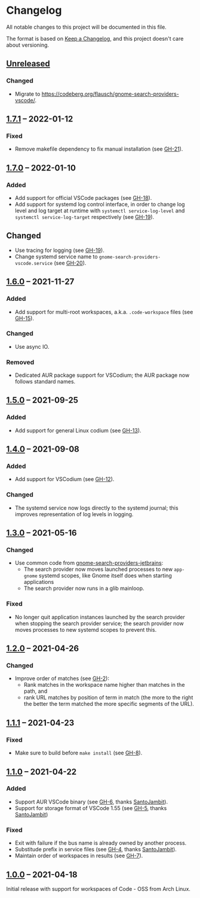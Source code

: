 # Changelog
All notable changes to this project will be documented in this file.

The format is based on [Keep a Changelog](https://keepachangelog.com/en/1.0.0/),
and this project doesn't care about versioning.

## [Unreleased]

### Changed
- Migrate to <https://codeberg.org/flausch/gnome-search-providers-vscode/>.

## [1.7.1] – 2022-01-12

### Fixed

- Remove makefile dependency to fix manual installation (see [GH-21]).

[GH-21]: https://codeberg.org/flausch/gnome-search-providers-vscode/pulls/21

## [1.7.0] – 2022-01-10

### Added
- Add support for official VSCode packages (see [GH-18]).
- Add support for systemd log control interface, in order to change log level and log target at runtime with `systemctl service-log-level` and `systemctl service-log-target` respectively (see [GH-19]).

## Changed
- Use tracing for logging (see [GH-19]).
- Change systemd service name to `gnome-search-providers-vscode.service` (see [GH-20]).

[GH-18]: https://codeberg.org/flausch/gnome-search-providers-vscode/pulls/18
[GH-19]: https://codeberg.org/flausch/gnome-search-providers-vscode/pulls/19
[GH-20]: https://codeberg.org/flausch/gnome-search-providers-vscode/pulls/20

## [1.6.0] – 2021-11-27

### Added
- Add support for multi-root workspaces, a.k.a. `.code-workspace` files (see [GH-15]).

### Changed
- Use async IO.

### Removed
- Dedicated AUR package support for VSCodium; the AUR package now follows standard names.

[GH-15]: https://codeberg.org/flausch/gnome-search-providers-vscode/pulls/15

## [1.5.0] – 2021-09-25

### Added
- Add support for general Linux codium (see [GH-13]).

[GH-13]: https://codeberg.org/flausch/gnome-search-providers-vscode/pulls/13

## [1.4.0] – 2021-09-08

### Added
- Add support for VSCodium (see [GH-12]).

### Changed
- The systemd service now logs directly to the systemd journal; this improves representation of log levels in logging.

[GH-12]: https://codeberg.org/flausch/gnome-search-providers-vscode/pulls/12

## [1.3.0] – 2021-05-16

### Changed
- Use common code from [gnome-search-providers-jetbrains](https://codeberg.org/flausch/gnome-search-providers-jetbrains/tree/main/crates/common):
  - The search provider now moves launched processes to new `app-gnome` systemd scopes, like Gnome itself does when starting applications
  - The search provider now runs in a glib mainloop.

### Fixed
- No longer quit application instances launched by the search provider when stopping the search provider service; the search provider now moves processes to new systemd scopes to prevent this.

## [1.2.0] – 2021-04-26

### Changed

- Improve order of matches (see [GH-2]):
    - Rank matches in the workspace name higher than matches in the path, and
    - rank URL matches by position of term in match (the more to the right the better the term matched the more specific segments of the URL).

[GH-2]: https://codeberg.org/flausch/gnome-search-providers-vscode/issues/2

## [1.1.1] – 2021-04-23

### Fixed
- Make sure to build before `make install` (see [GH-8]).

[GH-8]: https://codeberg.org/flausch/gnome-search-providers-vscode/issues/8

## [1.1.0] – 2021-04-22

### Added

- Support AUR VSCode binary (see [GH-6], thanks [SantoJambit]).
- Support for storage format of VSCode 1.55 (see [GH-5], thanks [SantoJambit])

### Fixed

- Exit with failure if the bus name is already owned by another process.
- Substitude prefix in service files (see [GH-4], thanks [SantoJambit]).
- Maintain order of workspaces in results (see [GH-7]).

[SantoJambit]: https://github.com/SantoJambit
[GH-4]: https://codeberg.org/flausch/gnome-search-providers-vscode/pulls/4
[GH-5]: https://codeberg.org/flausch/gnome-search-providers-vscode/pulls/5
[GH-6]: https://codeberg.org/flausch/gnome-search-providers-vscode/pulls/6
[GH-7]: https://codeberg.org/flausch/gnome-search-providers-vscode/pulls/7

## [1.0.0] – 2021-04-18

Initial release with support for workspaces of Code - OSS from Arch Linux.

[Unreleased]: https://codeberg.org/flausch/gnome-search-providers-vscode/compare/v1.7.1...HEAD
[1.7.1]: https://codeberg.org/flausch/gnome-search-providers-vscode/compare/v1.7.0...v1.7.1
[1.7.0]: https://codeberg.org/flausch/gnome-search-providers-vscode/compare/v1.6.0...v1.7.0
[1.6.0]: https://codeberg.org/flausch/gnome-search-providers-vscode/compare/v1.5.0...v1.6.0
[1.5.0]: https://codeberg.org/flausch/gnome-search-providers-vscode/compare/v1.4.0...v1.5.0
[1.4.0]: https://codeberg.org/flausch/gnome-search-providers-vscode/compare/v1.3.0...v1.4.0
[1.3.0]: https://codeberg.org/flausch/gnome-search-providers-vscode/compare/v1.2.0...v1.3.0
[1.2.0]: https://codeberg.org/flausch/gnome-search-providers-vscode/compare/v1.1.1...v1.2.0
[1.1.1]: https://codeberg.org/flausch/gnome-search-providers-vscode/compare/v1.1.0...v1.1.1
[1.1.0]: https://codeberg.org/flausch/gnome-search-providers-vscode/compare/v1.0.0...v1.1.0
[1.0.0]: https://codeberg.org/flausch/gnome-search-providers-vscode/releases/tag/v1.0.0
